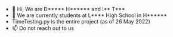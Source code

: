- 👋 Hi, We are D***** H****** and I** T***
- 🌱 We are currently students at L**** High School in H******
- TimeTesting.py is the entire project (as of 26 May 2022)
- 📫 Do not reach out to us 

<!---
MrFreezeIsCool/MrFreezeIsCool is a ✨ special ✨ repository because its `README.md` (this file) appears on your GitHub profile.
You can click the Preview link to take a look at your changes.
--->

